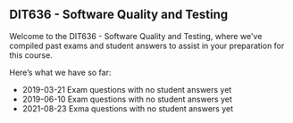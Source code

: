 ## DIT636 - Software Quality and Testing 
Welcome to the DIT636 - Software Quality and Testing, where we've compiled past exams and student answers to assist in your preparation for this course.

Here’s what we have so far:

* 2019-03-21 Exam questions with no student answers yet 
* 2019-06-10 Exam questions with no student answers yet 
* 2021-08-23 Exma questions with no student answers yet 
